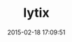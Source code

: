 ---
layout: post
title:  "lytix"
repo:   "laserlemon/lytix"
date:   2015-02-18 17:09:51
gemurl: http://github.com/laserlemon/lytix
---